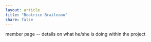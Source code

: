 ```yaml
---
layout: article
title: "Beatrice Braileanu"
share: false
---
```


member page -- details on what he/she is doing within the project
